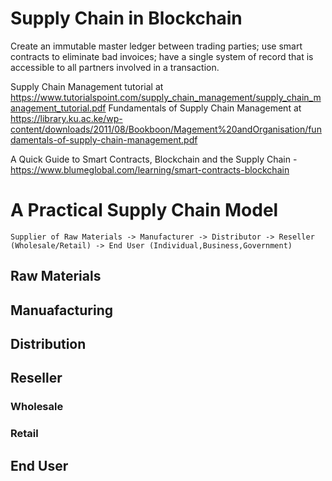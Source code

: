 # Supply Chain in Blockchain
Create an immutable master ledger between trading parties; use smart contracts to eliminate bad invoices; have a single system of record that is accessible to all partners involved in a transaction.

Supply Chain Management tutorial at https://www.tutorialspoint.com/supply_chain_management/supply_chain_management_tutorial.pdf
Fundamentals of Supply Chain Management at https://library.ku.ac.ke/wp-content/downloads/2011/08/Bookboon/Magement%20andOrganisation/fundamentals-of-supply-chain-management.pdf

A Quick Guide to Smart Contracts, Blockchain and the Supply Chain - https://www.blumeglobal.com/learning/smart-contracts-blockchain

# A Practical Supply Chain Model

    Supplier of Raw Materials -> Manufacturer -> Distributor -> Reseller (Wholesale/Retail) -> End User (Individual,Business,Government)

## Raw Materials


## Manuafacturing


## Distribution


## Reseller


### Wholesale


### Retail


## End User


